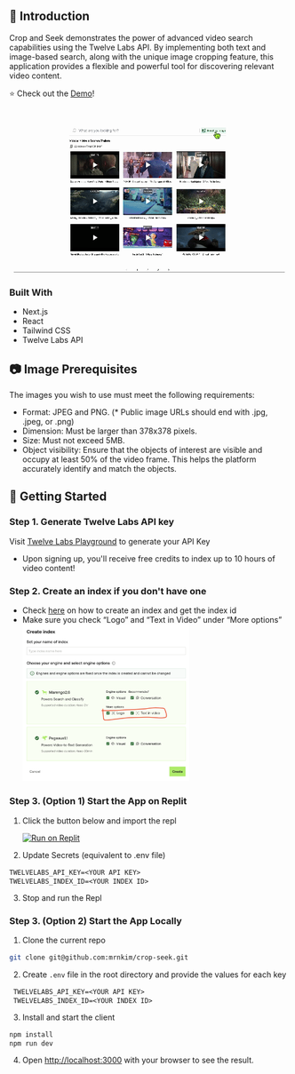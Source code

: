 ## 👋 Introduction

Crop and Seek demonstrates the power of advanced video search capabilities using the Twelve Labs API. By implementing both text and image-based search, along with the unique image cropping feature, this application provides a flexible and powerful tool for discovering relevant video content.

⭐️ Check out the [Demo](https://crop-seek.vercel.app/)!

<div align="center">
  <a href="https://crop-seek.vercel.app/">
    <img src="public/search.gif" alt="crop search demo" />
  </a>
</div>

### Built With

- Next.js
- React
- Tailwind CSS
- Twelve Labs API

## 📷 Image Prerequisites

The images you wish to use must meet the following requirements:

- Format: JPEG and PNG. (\* Public image URLs should end with .jpg, .jpeg, or .png)
- Dimension: Must be larger than 378x378 pixels.
- Size: Must not exceed 5MB.
- Object visibility: Ensure that the objects of interest are visible and occupy at least 50% of the video frame. This helps the platform accurately identify and match the objects.

## 🔑 Getting Started

### Step 1. Generate Twelve Labs API key

Visit [Twelve Labs Playground](https://playground.twelvelabs.io/) to generate your API Key

- Upon signing up, you'll receive free credits to index up to 10 hours of video content!

### Step 2. Create an index if you don't have one

- Check [here](https://docs.twelvelabs.io/docs/create-indexes) on how to create an index and get the index id
- Make sure you check “Logo” and “Text in Video” under “More options”
  <img src="public/index_options.png" alt="index options" width="300"/>

### Step 3. (Option 1) Start the App on Replit

1. Click the button below and import the repl

   [![Run on Replit](https://replit.com/badge/github/mrnkim/crop-seek)](https://replit.com/new/github/mrnkim/crop-seek)

2. Update Secrets (equivalent to .env file)

```
TWELVELABS_API_KEY=<YOUR API KEY>
TWELVELABS_INDEX_ID=<YOUR INDEX ID>
```

3. Stop and run the Repl

### Step 3. (Option 2) Start the App Locally

1. Clone the current repo

```sh
git clone git@github.com:mrnkim/crop-seek.git
```

2. Create `.env` file in the root directory and provide the values for each key

```
 TWELVELABS_API_KEY=<YOUR API KEY>
 TWELVELABS_INDEX_ID=<YOUR INDEX ID>
```

3. Install and start the client

```
npm install
npm run dev
```

4. Open [http://localhost:3000](http://localhost:3000) with your browser to see the result.
